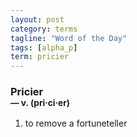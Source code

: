 ```yaml
---
layout: post
category: terms
tagline: "Word of the Day"
tags: [alpha_p]
term: pricier
---
```


<h3>Pricier<br/> <small>&mdash; v. (pri<span>&middot;</span>ci<span>&middot;</span>er)</small></h3>
<p><ol>
<li>to remove a fortuneteller</li>
</ol></p>
